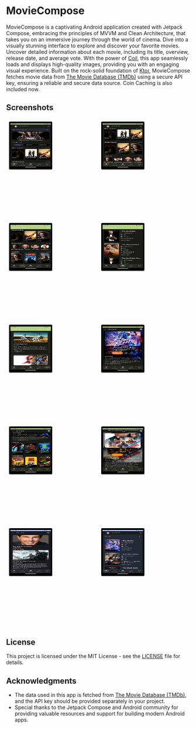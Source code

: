# MovieCompose

MovieCompose is a captivating Android application created with Jetpack Compose, embracing the principles of MVVM and Clean Architecture, that takes you on an immersive journey through the world of cinema. Dive into a visually stunning interface to explore and discover your favorite movies. Uncover detailed information about each movie, including its title, overview, release date, and average vote. With the power of [Coil](https://coil-kt.github.io/coil/), this app seamlessly loads and displays high-quality images, providing you with an engaging visual experience. Built on the rock-solid foundation of [Ktor](https://ktor.io/), MovieCompose fetches movie data from [The Movie Database (TMDb)](https://www.themoviedb.org/) using a secure API key, ensuring a reliable and secure data source. Coin Caching is also included now. 
## Screenshots

<div style="display: flex;">
  <div style="flex: 50%; padding: 8px;">
    <img src="https://github.com/KhubaibKhan4/MovieCompose/blob/master/screenshots/Screenshot_20231010_020848.png" width="50%" height="50%" alt="Screenshot 1">
  </div>
  <div style="flex: 50%; padding: 8px;">
    <img src="https://github.com/KhubaibKhan4/MovieCompose/blob/master/screenshots/Screenshot_20231010_020856.png" width="50%" height="50%" alt="Screenshot 2">
  </div>
</div>

<div style="display: flex;">
  <div style="flex: 50%; padding: 8px;">
    <img src="https://github.com/KhubaibKhan4/MovieCompose/blob/master/screenshots/Screenshot_20231010_020906.png" width="50%" height="50%" alt="Screenshot 3">
  </div>
  <div style="flex: 50%; padding: 8px;">
    <img src="https://github.com/KhubaibKhan4/MovieCompose/blob/master/screenshots/Screenshot_20231010_020918.png" width="50%" height="50%" alt="Screenshot 4">
  </div>
</div>

<div style="display: flex;">
  <div style="flex: 50%; padding: 8px;">
    <img src="https://github.com/KhubaibKhan4/MovieCompose/blob/master/screenshots/Screenshot_20231010_020936.png" width="50%" height="50%" alt="Screenshot 5">
  </div>
  <div style="flex: 50%; padding: 8px;">
    <img src="https://github.com/KhubaibKhan4/MovieCompose/blob/master/screenshots/Screenshot_20231011_030738.png" width="50%" height="50%" alt="Screenshot 4">
  </div>
</div>
<div style="display: flex;">
  <div style="flex: 50%; padding: 8px;">
    <img src="https://github.com/KhubaibKhan4/MovieCompose/blob/master/screenshots/Screenshot_20231011_030750.png" width="50%" height="50%" alt="Screenshot 5">
  </div>
  <div style="flex: 50%; padding: 8px;">
    <img src="https://github.com/KhubaibKhan4/MovieCompose/blob/master/screenshots/Screenshot_20231011_193420.png" width="50%" height="50%" alt="Screenshot 5">
  </div>
</div>

<div style="display: flex;">
  <div style="flex: 50%; padding: 8px;">
    <img src="https://github.com/KhubaibKhan4/MovieCompose/blob/master/screenshots/Screenshot_20231011_225052.png" width="50%" height="50%" alt="Screenshot 5">
  </div>
  <div style="flex: 50%; padding: 8px;">
    <img src="https://github.com/KhubaibKhan4/MovieCompose/blob/master/screenshots/Screenshot_20231011_225116.png" width="50%" height="50%" alt="Screenshot 5">
  </div>
</div>

## License

This project is licensed under the MIT License - see the [LICENSE](LICENSE) file for details.

## Acknowledgments

- The data used in this app is fetched from [The Movie Database (TMDb)](https://www.themoviedb.org/), and the API key should be provided separately in your project.
- Special thanks to the Jetpack Compose and Android community for providing valuable resources and support for building modern Android apps.

